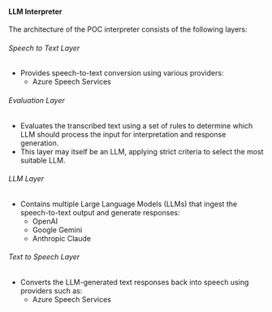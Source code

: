 

#### LLM Interpreter
The architecture of the POC interpreter consists of the following layers:

###### Speech to Text Layer
- Provides speech-to-text conversion using various providers:
	- Azure Speech Services

###### Evaluation Layer
- Evaluates the transcribed text using a set of rules to determine which LLM should process the input for interpretation and response generation.
- This layer may itself be an LLM, applying strict criteria to select the most suitable LLM.

###### LLM Layer
- Contains multiple Large Language Models (LLMs) that ingest the speech-to-text output and generate responses:
	- OpenAI
	- Google Gemini
	- Anthropic Claude

###### Text to Speech Layer
- Converts the LLM-generated text responses back into speech using providers such as:
	- Azure Speech Services